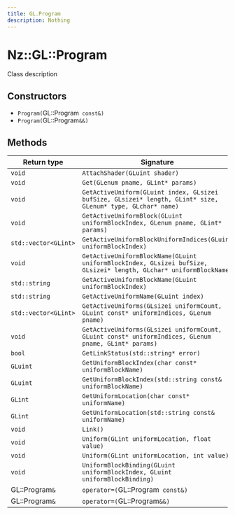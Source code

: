 ```yaml
---
title: GL.Program
description: Nothing
---
```


# Nz::GL::Program

Class description

## Constructors

- `Program(`GL::Program` const&)`
- `Program(`GL::Program`&&)`

## Methods

| Return type | Signature |
| ----------- | --------- |
| `void` | `AttachShader(GLuint shader)` |
| `void` | `Get(GLenum pname, GLint* params)` |
| `void` | `GetActiveUniform(GLuint index, GLsizei bufSize, GLsizei* length, GLint* size, GLenum* type, GLchar* name)` |
| `void` | `GetActiveUniformBlock(GLuint uniformBlockIndex, GLenum pname, GLint* params)` |
| `std::vector<GLint>` | `GetActiveUniformBlockUniformIndices(GLuint uniformBlockIndex)` |
| `void` | `GetActiveUniformBlockName(GLuint uniformBlockIndex, GLsizei bufSize, GLsizei* length, GLchar* uniformBlockName)` |
| `std::string` | `GetActiveUniformBlockName(GLuint uniformBlockIndex)` |
| `std::string` | `GetActiveUniformName(GLuint index)` |
| `std::vector<GLint>` | `GetActiveUniforms(GLsizei uniformCount, GLuint const* uniformIndices, GLenum pname)` |
| `void` | `GetActiveUniforms(GLsizei uniformCount, GLuint const* uniformIndices, GLenum pname, GLint* params)` |
| `bool` | `GetLinkStatus(std::string* error)` |
| `GLuint` | `GetUniformBlockIndex(char const* uniformBlockName)` |
| `GLuint` | `GetUniformBlockIndex(std::string const& uniformBlockName)` |
| `GLint` | `GetUniformLocation(char const* uniformName)` |
| `GLint` | `GetUniformLocation(std::string const& uniformName)` |
| `void` | `Link()` |
| `void` | `Uniform(GLint uniformLocation, float value)` |
| `void` | `Uniform(GLint uniformLocation, int value)` |
| `void` | `UniformBlockBinding(GLuint uniformBlockIndex, GLuint uniformBlockBinding)` |
| GL::Program`&` | `operator=(`GL::Program` const&)` |
| GL::Program`&` | `operator=(`GL::Program`&&)` |
